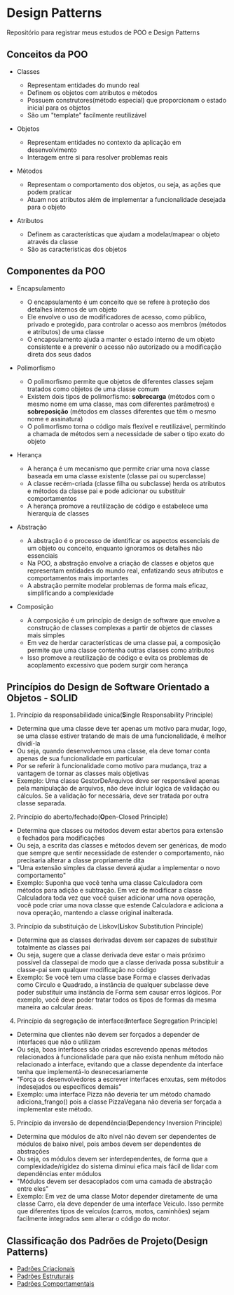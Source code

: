 # Design Patterns
Repositório para registrar meus estudos de POO e Design Patterns

## Conceitos da POO
- Classes
  - Representam entidades do mundo real
  - Definem os objetos com atributos e métodos
  - Possuem construtores(método especial) que proporcionam o estado inicial para os objetos
  - São um "template" facilmente reutilizável

- Objetos
  - Representam entidades no contexto da aplicação em desenvolvimento
  - Interagem entre si para resolver problemas reais

- Métodos
  - Representam o comportamento dos objetos, ou seja, as ações que podem praticar
  - Atuam nos atributos além de implementar a funcionalidade desejada para o objeto
  
- Atributos
  - Definem as características que ajudam a modelar/mapear o objeto através da classe
  - São as características dos objetos

## Componentes da POO
- Encapsulamento
  - O encapsulamento é um conceito que se refere à proteção dos detalhes internos de um objeto
  - Ele envolve o uso de modificadores de acesso, como público, privado e protegido, para controlar o acesso aos membros (métodos e atributos) de uma classe
  - O encapsulamento ajuda a manter o estado interno de um objeto consistente e a prevenir o acesso não autorizado ou a modificação direta dos seus dados

- Polimorfismo
  - O polimorfismo permite que objetos de diferentes classes sejam tratados como objetos de uma classe comum
  - Existem dois tipos de polimorfismo: **sobrecarga** (métodos com o mesmo nome em uma classe, mas com diferentes parâmetros) e **sobreposição** (métodos em classes diferentes que têm o mesmo nome e assinatura)
  - O polimorfismo torna o código mais flexível e reutilizável, permitindo a chamada de métodos sem a necessidade de saber o tipo exato do objeto

- Herança
  - A herança é um mecanismo que permite criar uma nova classe baseada em uma classe existente (classe pai ou superclasse)
  - A classe recém-criada (classe filha ou subclasse) herda os atributos e métodos da classe pai e pode adicionar ou substituir comportamentos
  - A herança promove a reutilização de código e estabelece uma hierarquia de classes

- Abstração
  - A abstração é o processo de identificar os aspectos essenciais de um objeto ou conceito, enquanto ignoramos os detalhes não essenciais
  - Na POO, a abstração envolve a criação de classes e objetos que representam entidades do mundo real, enfatizando seus atributos e comportamentos mais importantes
  - A abstração permite modelar problemas de forma mais eficaz, simplificando a complexidade

- Composição
  - A composição é um princípio de design de software que envolve a construção de classes complexas a partir de objetos de classes mais simples
  - Em vez de herdar características de uma classe pai, a composição permite que uma classe contenha outras classes como atributos
  - Isso promove a reutilização de código e evita os problemas de acoplamento excessivo que podem surgir com herança

## Princípios do Design de Software Orientado a Objetos - SOLID
1. Princípio da responsabilidade única(**S**ingle Responsability Principle)
  - Determina que uma classe deve ter apenas um motivo para mudar, logo, se uma classe estiver tratando de mais de uma funcionalidade, é melhor dividí-la
  - Ou seja, quando desenvolvemos uma classe, ela deve tomar conta apenas de sua funcionalidade em particular
  - Por se referir à funcionalidade como motivo para mudança, traz a vantagem de tornar as classes mais objetivas
  - Exemplo: Uma classe GestorDeArquivos deve ser responsável apenas pela manipulação de arquivos, não deve incluir lógica de validação ou cálculos. Se a validação for necessária, deve ser tratada por outra classe separada.

2. Princípio do aberto/fechado(**O**pen-Closed Principle)
  - Determina que classes ou métodos devem estar abertos para extensão e fechados para modificações
  - Ou seja, a escrita das classes e métodos devem ser genéricas, de modo que sempre que sentir necessidade de estender o comportamento, não precisaria alterar a classe propriamente dita
  - "Uma extensão simples da classe deverá ajudar a implementar o novo comportamento"
  - Exemplo: Suponha que você tenha uma classe Calculadora com métodos para adição e subtração. Em vez de modificar a classe Calculadora toda vez que você quiser adicionar uma nova operação, você pode criar uma nova classe que estende Calculadora e adiciona a nova operação, mantendo a classe original inalterada.
  
3. Princípio da substituição de Liskov(**L**iskov Substitution Principle)
  - Determina que as classes derivadas devem ser capazes de substituir totalmente as classes pai
  - Ou seja, sugere que a classe derivada deve estar o mais próximo possível da classepai de modo que a classe derivada possa substituir a classe-pai sem qualquer modificação no código
  - Exemplo: Se você tem uma classe base Forma e classes derivadas como Circulo e Quadrado, a instância de qualquer subclasse deve poder substituir uma instância de Forma sem causar erros lógicos. Por exemplo, você deve poder tratar todos os tipos de formas da mesma maneira ao calcular áreas.
  
4. Princípio da segregação de interface(**I**nterface Segregation Principle)
  - Determina que clientes não devem ser forçados a depender de interfaces que não o utilizam
  - Ou seja, boas interfaces são criadas escrevendo apenas métodos relacionados à funcionalidade para que não exista nenhum método não relacionado a interface, evitando que a classe dependente da interface tenha que implementá-lo desnecesariamente
  - "Força os desenvolvedores a escrever interfaces enxutas, sem métodos indesejados ou específicos demais"
  - Exemplo: uma interface Pizza não deveria ter um método chamado adiciona_frango() pois a classe PizzaVegana não deveria ser forçada a implementar este método.

5. Princípio da inversão de dependência(**D**ependency Inversion Principle)
  - Determina que módulos de alto nível não devem ser dependentes de módulos de baixo nível, pois ambos devem ser dependentes de abstrações
  - Ou seja, os módulos devem ser interdependentes, de forma que a complexidade/rigidez do sistema diminui efica mais fácil de lidar com dependências enter módulos
  - "Módulos devem ser desacoplados com uma camada de abstração entre eles"
  - Exemplo: Em vez de uma classe Motor depender diretamente de uma classe Carro, ela deve depender de uma interface Veiculo. Isso permite que diferentes tipos de veículos (carros, motos, caminhões) sejam facilmente integrados sem alterar o código do motor.

## Classificação dos Padrões de Projeto(Design Patterns)
- <a href="https://github.com/vict0rcarvalh0/DesignPatterns/blob/main/patterns/creational-patterns/CREATIONAL.md">Padrões Criacionais</a>
- <a href="https://github.com/vict0rcarvalh0/DesignPatterns/blob/main/patterns/structural-patterns/STRUCTURAL.md">Padrões Estruturais</a>
- <a href="https://github.com/vict0rcarvalh0/DesignPatterns/blob/main/patterns/behavioral-patterns/BEHAVIORAL.md">Padrões Comportamentais</a>
